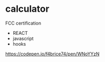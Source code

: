 # calculator
FCC certification
- REACT
- javascript
- hooks


https://codepen.io/f4brice74/pen/WNoYYzN
